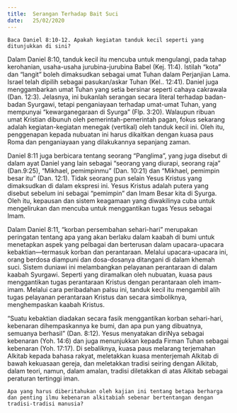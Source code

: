 ```yaml
---
title:  Serangan Terhadap Bait Suci
date:   25/02/2020
---
```


`Baca Daniel 8:10-12. Apakah kegiatan tanduk kecil seperti yang ditunjukkan di sini?`

Dalam Daniel 8:10,  tanduk kecil itu mencuba untuk mengulangi, pada tahap kerohanian, usaha-usaha jurubina-jurubina Babel (Kej. 11:4). Istilah “kota” dan “langit” boleh dimaksudkan sebagai umat Tuhan dalam Perjanjian Lama. Israel telah dipilih sebagai pasukan/askar Tuhan (Kel.. 12:41). Daniel juga menggambarkan umat Tuhan yang setia bersinar seperti cahaya cakrawala (Dan. 12:3). Jelasnya, ini bukanlah serangan secara literal terhadap badan-badan Syurgawi, tetapi penganiayaan terhadap umat-umat Tuhan, yang mempunyai “kewarganegaraan di Syurga” (Flp. 3:20). Walaupun ribuan umat Kristian dibunuh oleh pemerintah-pemerintah pagan, fokus sekarang adalah kegiatan-kegiatan menegak (vertikal) oleh tanduk kecil ini. Oleh itu, penggenapan kepada nubuatan ini harus dikaitkan dengan kuasa paus Roma dan penganiayaan yang dilakukannya sepanjang zaman.

Daniel 8:11 juga berbicara tentang seorang “Panglima”, yang juga disebut di dalam ayat Daniel yang lain sebagai “seorang yang diurapi, seorang raja” (Dan.9:25), “Mikhael, pemimpinmu” (Dan. 10:21) dan “Mikhael, pemimpin besar itu” (Dan. 12:1). Tidak seorang pun selain Yesus Kristus yang dimaksudkan di dalam ekspresi ini. Yesus Kristus adalah putera yang disebut sebelum ini sebagai “pemimpin” dan Imam Besar kita di Syurga. Oleh itu, kepausan dan sistem keagamaan yang diwakilinya cuba untuk mengelirukan dan mencuba untuk menggantikan tugas Yesus sebagai Imam.

Dalam Daniel 8:11, “korban persembahan sehari-hari” merupakan peringatan tentang apa yang akan berlaku dalam kaabah di bumi untuk menetapkan aspek yang pelbagai dan berterusan dalam upacara-upacara kebaktian—termasuk korban dan perantaraan. Melalui upacara-upacara ini, orang berdosa diampuni dan dosa-dosanya ditangani di dalam khemah suci. Sistem duniawi ini melambangkan pelayanan perantaraan di dalam kaabah Syurgawi. Seperti yang diramalkan oleh nubuatan, kuasa paus menggantikan tugas perantaraan Kristus dengan perantaraan oleh imam-imam. Melalui cara peribadahan palsu ini, tanduk kecil itu mengambil alih tugas pelayanan perantaraan Kristus dan secara simboliknya, menghempaskan kaabah Kristus.

“Suatu kebaktian diadakan secara fasik menggantikan korban sehari-hari, kebenaran dihempaskannya ke bumi, dan apa pun yang dibuatnya, semuanya berhasil” (Dan. 8:12). Yesus menyatakan diriNya sebagai kebenaran (Yoh. 14:6) dan juga menunjukkan kepada Firman Tuhan sebagai kebenaran (Yoh. 17:17). Di sebaliknya, kuasa paus melarang terjemahan Alkitab kepada bahasa rakyat, meletakkan kuasa menterjemah Alkitab di bawah kekuasaan gereja, dan meletakkan tradisi seiring dengan Alkitab, dalam teori, namun, dalam amalan, tradisi diletakkan di atas Alkitab sebagai peraturan tertinggi iman.

`Apa yang harus diberitahukan oleh kajian ini tentang betapa berharga dan penting ilmu kebenaran alkitabiah sebenar bertentangan dengan tradisi-tradisi manusia?`